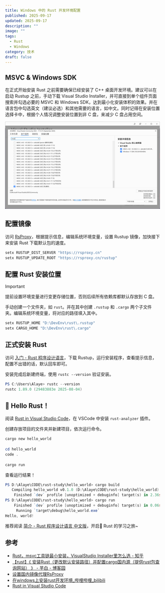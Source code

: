 ```yaml
---
title: Windows 中的 Rust 开发环境配置
published: 2025-09-17
updated: 2025-09-17
description: ""
image: ""
tags:
  - Rust
  - Windows
category: 技术
draft: false
---
```


## MSVC & Windows SDK

在正式开始安装 Rust 之前需要确保已经安装了 C++ 桌面开发环境。建议可以在启动 Rustup 之前，手动下载 Visual Studio Installer，并可直接到单个组件页面搜索并勾选必要的 MSVC 和 Windows SDK，达到最小化安装体积的效果。并在语言包中勾选英文（建议必选）和其他需要的语言，如中文。同时记得在安装位置选择卡中，根据个人情况调整安装位置到非 C 盘，来减少 C 盘占用空间。

![](assets/rust-dev-environment-setup-on-windows/IMG-20250918112806107.png)

## 配置镜像

访问 [RsProxy](https://rsproxy.cn/)，根据提示信息，编辑系统环境变量，设置 Rustup 镜像，加快接下来安装 Rust 下载默认包的速度。

```powershell
setx RUSTUP_DIST_SERVER "https://rsproxy.cn"
setx RUSTUP_UPDATE_ROOT "https://rsproxy.cn/rustup"
```

## 配置 Rust 安装位置

>[!IMPORTANT]
>提前设置环境变量进行变更存储位置，否则后续所有依赖库都默认存放到 C 盘。

手动创建一个文件夹，如 `rust`。并在其中创建 `.rustup` 和 `.cargo` 两个子文件夹。编辑系统环境变量，将对应的路径填入其中。

```powershell
setx RUSTUP_HOME "D:\DevEnv\rust\.rustup"
setx CARGO_HOME "D:\DevEnv\rust\.cargo"
```

## 正式安装 Rust

访问 [入门 - Rust 程序设计语言](https://www.rust-lang.org/zh-CN/learn/get-started)，下载 Rustup，运行安装程序，查看提示信息，配置不出错的话，默认回车即可。

安装完成后新建终端，使用 `rustc --version` 验证安装。

```powershell
PS C:\Users\Alaye> rustc --version
rustc 1.89.0 (29483883e 2025-08-04)
```

## 🦀 Hello Rust！

阅读 [Rust in Visual Studio Code](https://code.visualstudio.com/docs/languages/rust#_hello-world)，在 VSCode 中安装 `rust-analyzer` 插件。

创建存放项目的文件夹并新建项目，依次运行命令。

```powershell
cargo new hello_world

cd hello_world
code .

cargo run
```

查看运行结果！

```powershell
PS D:\Alaye\CODE\rust-study\hello_world> cargo build
   Compiling hello_world v0.1.0 (D:\Alaye\CODE\rust-study\hello_world)
    Finished `dev` profile [unoptimized + debuginfo] target(s) in 2.36s
PS D:\Alaye\CODE\rust-study\hello_world> cargo run  
    Finished `dev` profile [unoptimized + debuginfo] target(s) in 0.06s
     Running `target\debug\hello_world.exe`
Hello, world!
```

推荐阅读 [简介 - Rust 程序设计语言 中文版](https://www.rustwiki.org.cn/zh-CN/book/ch00-00-introduction.html)，开启🦀 Rust 的学习之旅~

## 参考

- [Rust，msvc工具链最小安装，VisualStudio Installer里怎么选 - 知乎](https://zhuanlan.zhihu.com/p/678846997)
- [【rust】《 安装Rust（更改默认安装路径）并配置cargo国内源（提供rust包查询网站） 》 - 芋白 - 博客园](https://www.cnblogs.com/-CO-/p/18041169)
- [设置国内镜像代理RsProxy](https://rsproxy.cn/#FAQ)
- [在windows上安装rust开发环境_哔哩哔哩_bilibili](https://www.bilibili.com/video/BV1rP1YYEEr3/?spm_id_from=333.337.search-card.all.click&vd_source=0bc57f10d8dee0404528f4fe02be80ff)
-  [Rust in Visual Studio Code](https://code.visualstudio.com/docs/languages/rust#_hello-world)